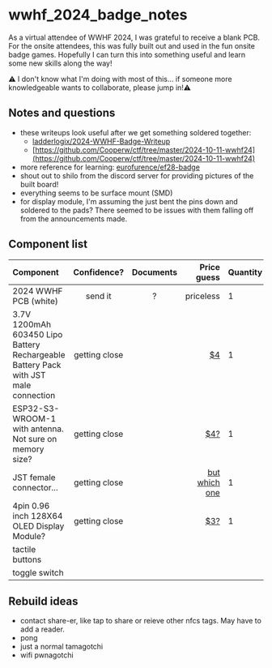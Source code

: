 # wwhf_2024_badge_notes
As a virtual attendee of WWHF 2024, I was grateful to receive a blank PCB. For the onsite attendees, this was fully built out and used in the fun onsite badge games. Hopefully I can turn this into something useful and learn some new skills along the way!

⚠️ I don't know what I'm doing with most of this... if someone more knowledgeable wants to collaborate, please jump in!⚠️

## Notes and questions
* these writeups look useful after we get something soldered together:
   * [ladderlogix/2024-WWHF-Badge-Writeup](https://github.com/ladderlogix/2024-WWHF-Badge-Writeup)
   * [https://github.com/Cooperw/ctf/tree/master/2024-10-11-wwhf24](https://github.com/Cooperw/ctf/tree/master/2024-10-11-wwhf24)
* more reference for learning: [eurofurence/ef28-badge](https://github.com/eurofurence/ef28-badge)
* shout out to shilo from the discord server for providing pictures of the built board!
* everything seems to be surface mount (SMD)
* for display module, I'm assuming the just bent the pins down and soldered to the pads? There seemed to be issues with them falling off from the announcements made. 

## Component list
| Component                                                                              |Confidence?    | Documents     | Price guess                                                                                         | Quantity |
| :-------------------------------------------------------------------------------       |:----------:   |:-------------:| --------------------------------------------------------------------------------------------------: | :------  |
| 2024 WWHF PCB (white)                                                                  | send it       | ?             | priceless                                                                                           | 1        |
| 3.7V 1200mAh 603450 Lipo Battery Rechargeable Battery Pack with JST male connection    | getting close |               | [$4](https://www.aliexpress.us/item/2251832678527988.html?gatewayAdapt=glo2usa4itemAdapt)           | 1        |
| ESP32-S3-WROOM-1 with antenna. Not sure on memory size?                                | getting close |               | [$4?](https://www.digikey.com/en/products/detail/espressif-systems/ESP32-S3-WROOM-1-N8R2/15200058)  | 1        |
| JST female connector...                                                                | getting close |               | [but which one](https://www.mattmillman.com/info/crimpconnectors/common-jst-connector-types/)       | 1        |
| 4pin 0.96 inch 128X64 OLED Display Module?                                             | getting close |               | [$3?](https://rainbowsemi.en.alibaba.com/product/60755745658-804119767/4pin_0_96_inch_128X64_OLED_Display_Module_GND_VCC_SCL_SDA_0_96_IIC_Communicate.html) | 1        |
| tactile buttons                                                                        |               |               |                                                                                                     |          |        
| toggle switch                                                                          |               |               |                                                                                                     |          |        


## Rebuild ideas
* contact share-er, like tap to share or reieve other nfcs tags. May have to add a reader.
* pong 
* just a normal tamagotchi
* wifi pwnagotchi
